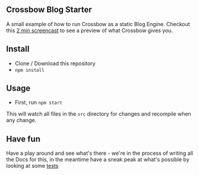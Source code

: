 ## Crossbow Blog Starter

A small example of how to run Crossbow as a static Blog
Engine. Checkout this [2 min screencast](http://quick.as/mvrsaqz) to see a preview
of what Crossbow gives you.

## Install 

- Clone / Download this repository
- `npm install`

## Usage

- First, run `npm start`

This will watch all files in the `src` directory
for changes and recompile when any change.
 
## Have fun

Have a play around and see what's there - we're in the process
of writing all the Docs for this, in the meantime have a sneak peak 
at what's possible by looking at some [tests](https://github.com/Crossbow-js/crossbow/tree/master/test/specs)

